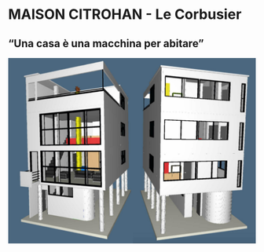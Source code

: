 # MAISON CITROHAN - Le Corbusier
## “Una casa è una macchina per abitare”
![Maison Citrohan](https://github.com/Veronicach30/projects-2016/blob/master/506920/COLLAGE.jpg)
